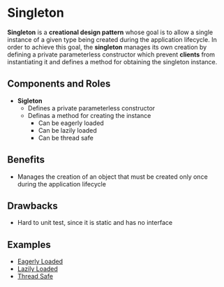 # Singleton

**Singleton** is a **creational design pattern** whose goal is to allow a single instance of a given type being created
during the application lifecycle. In order to achieve this goal, the **singleton** manages its own creation by defining
a private parameterless constructor which prevent **clients** from instantiating it and defines a method for obtaining
the singleton instance.

## Components and Roles

- **Sigleton**
  - Defines a private parameterless constructor
  - Definas a method for creating the instance
    - Can be eagerly loaded
    - Can be lazily loaded
    - Can be thread safe

## Benefits

- Manages the creation of an object that must be created only once during the application lifecycle

## Drawbacks

- Hard to unit test, since it is static and has no interface

## Examples

- [Eagerly Loaded][1]
- [Lazily Loaded][2]
- [Thread Safe][3]

[1]: ./001_eagerly_loaded/
[2]: ./002_lazily_loaded/
[3]: ./003_thread_safe/

